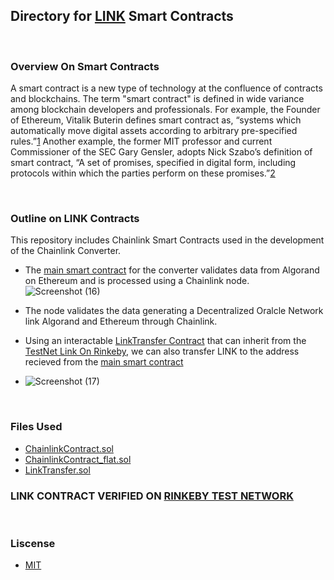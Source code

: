 ## Directory for [LINK](https://rinkeby.etherscan.io/address/0x334cdcf3cc39cf0d84d6adb10961400fe204f8bc) Smart Contracts

&nbsp;

### Overview On Smart Contracts

A smart contract is a new type of technology at the confluence of contracts and blockchains. The term "smart contract" is defined in wide variance among blockchain developers and professionals. For example, the Founder of Ethereum, Vitalik Buterin defines smart contract as, “systems which automatically move digital assets according to arbitrary pre-specified rules.”[1](https://ethereum.org/en/whitepaper/) Another example, the former MIT professor and current Commissioner of the SEC Gary Gensler, adopts Nick Szabo’s definition of smart contract, “A set of promises, specified in digital form, including protocols within which the parties perform on these promises.”[2](https://ocw.mit.edu/courses/15-s12-blockchain-and-money-fall-2018/resources/session-6-smart-contracts-and-dapps/)

&nbsp;

### Outline on LINK Contracts

This repository includes Chainlink Smart Contracts used in the development of the Chainlink Converter.

 - The  [main smart contract](https://github.com/Bhaney44/ChainLinkHackathonSpring2022/blob/main/LinkContracts/contracts/ChainlinkContract.sol) for the converter validates data from Algorand on Ethereum and is processed using a Chainlink node.
![Screenshot (16)](https://user-images.githubusercontent.com/85407620/170778488-7b165cc1-91e5-4f0c-b109-edff2092ffdf.png)

 - The node validates the data generating a Decentralized Oralcle Network link Algorand and Ethereum through Chainlink.

 - Using an interactable [LinkTransfer Contract](https://github.com/Bhaney44/ChainLinkHackathonSpring2022/blob/main/LinkContracts/contracts/LinkTransfer.sol) that can inherit from the [TestNet Link On Rinkeby](https://github.com/Bhaney44/ChainLinkHackathonSpring2022/blob/main/TestNetLink/link.sol), we can also transfer LINK to the address recieved from the [main smart contract](https://github.com/Bhaney44/ChainLinkHackathonSpring2022/blob/main/LinkContracts/contracts/ChainlinkContract.sol)
 - ![Screenshot (17)](https://user-images.githubusercontent.com/85407620/170778849-f0bd1910-b268-46ef-b9fe-70ed6d7b4890.png)

&nbsp;

### Files Used
 - [ChainlinkContract.sol](https://github.com/Bhaney44/ChainLinkHackathonSpring2022/blob/main/LinkContracts/contracts/ChainlinkContract.sol)
 - [ChainlinkContract_flat.sol](https://github.com/Bhaney44/ChainLinkHackathonSpring2022/blob/main/LinkContracts/contracts/ChainlinkContract_flat.sol)
 - [LinkTransfer.sol](https://github.com/Bhaney44/ChainLinkHackathonSpring2022/blob/main/LinkContracts/contracts/LinkTransfer.sol)
&nbsp;

### LINK CONTRACT VERIFIED ON [RINKEBY TEST NETWORK](https://rinkeby.etherscan.io/address/0x334cdcf3cc39cf0d84d6adb10961400fe204f8bc)
&nbsp;

### Liscense
 - [MIT](https://spdx.org/licenses/MIT.html)
